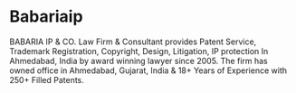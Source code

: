 # Babariaip
BABARIA IP &amp; CO. Law Firm &amp; Consultant provides Patent Service, Trademark Registration, Copyright, Design, Litigation, IP protection In Ahmedabad, India by award winning lawyer since 2005. The firm has owned office in Ahmedabad, Gujarat, India &amp; 18+ Years of Experience with 250+ Filled Patents.
